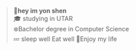 > :penguin:**hey im yon shen**\
> :mortar_board: studying in UTAR\
> :snowflake:Bachelor degree in Computer Science\
> :zzz: sleep well Eat well
> :whale:Enjoy my life
>
> 
